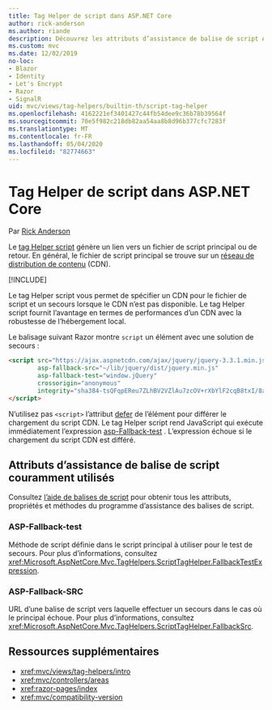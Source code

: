 ```yaml
---
title: Tag Helper de script dans ASP.NET Core
author: rick-anderson
ms.author: riande
description: Découvrez les attributs d’assistance de balise de script ASP.NET Core et le rôle joué par chaque attribut lors de l’extension du comportement de la balise de script HTML.
ms.custom: mvc
ms.date: 12/02/2019
no-loc:
- Blazor
- Identity
- Let's Encrypt
- Razor
- SignalR
uid: mvc/views/tag-helpers/builtin-th/script-tag-helper
ms.openlocfilehash: 4162221ef3401427c44fb54dee9c36b78b39564f
ms.sourcegitcommit: 70e5f982c218db82aa54aa8b8d96b377cfc7283f
ms.translationtype: MT
ms.contentlocale: fr-FR
ms.lasthandoff: 05/04/2020
ms.locfileid: "82774663"
---
```

# <a name="script-tag-helper-in-aspnet-core"></a>Tag Helper de script dans ASP.NET Core

Par [Rick Anderson](https://twitter.com/RickAndMSFT)

Le [tag Helper script](xref:Microsoft.AspNetCore.Mvc.TagHelpers.ScriptTagHelper) génère un lien vers un fichier de script principal ou de retour. En général, le fichier de script principal se trouve sur un [réseau de distribution de contenu](/office365/enterprise/content-delivery-networks#what-exactly-is-a-cdn) (CDN).

[!INCLUDE[](~/includes/cdn.md)]

Le tag Helper script vous permet de spécifier un CDN pour le fichier de script et un secours lorsque le CDN n’est pas disponible. Le tag Helper script fournit l’avantage en termes de performances d’un CDN avec la robustesse de l’hébergement local.

Le balisage suivant Razor montre `script` un élément avec une solution de secours :

```html
<script src="https://ajax.aspnetcdn.com/ajax/jquery/jquery-3.3.1.min.js"
        asp-fallback-src="~/lib/jquery/dist/jquery.min.js"
        asp-fallback-test="window.jQuery"
        crossorigin="anonymous"
        integrity="sha384-tsQFqpEReu7ZLhBV2VZlAu7zcOV+rXbYlF2cqB8txI/8aZajjp4Bqd+V6D5IgvKT">
</script>
```

N’utilisez pas `<script>` l’attribut [defer](https://developer.mozilla.org/docs/Web/HTML/Element/script) de l’élément pour différer le chargement du script CDN. Le tag Helper script rend JavaScript qui exécute immédiatement l’expression [asp-Fallback-test](#asp-fallback-test) . L’expression échoue si le chargement du script CDN est différé.

## <a name="commonly-used-script-tag-helper-attributes"></a>Attributs d’assistance de balise de script couramment utilisés

Consultez [l’aide de balises de script](xref:Microsoft.AspNetCore.Mvc.TagHelpers.ScriptTagHelper) pour obtenir tous les attributs, propriétés et méthodes du programme d’assistance des balises de script.

### <a name="asp-fallback-test"></a>ASP-Fallback-test

Méthode de script définie dans le script principal à utiliser pour le test de secours. Pour plus d’informations, consultez <xref:Microsoft.AspNetCore.Mvc.TagHelpers.ScriptTagHelper.FallbackTestExpression>.

### <a name="asp-fallback-src"></a>ASP-Fallback-SRC

URL d’une balise de script vers laquelle effectuer un secours dans le cas où le principal échoue. Pour plus d’informations, consultez <xref:Microsoft.AspNetCore.Mvc.TagHelpers.ScriptTagHelper.FallbackSrc>.

## <a name="additional-resources"></a>Ressources supplémentaires

* <xref:mvc/views/tag-helpers/intro>
* <xref:mvc/controllers/areas>
* <xref:razor-pages/index>
* <xref:mvc/compatibility-version>
